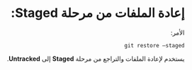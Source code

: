 <div dir="rtl" styyle="text-align:right">

# إعادة الملفات من مرحلة Staged:

الأمر:

`git restore –staged`

يستخدم لإعادة الملفات والتراجع من مرحلة **Staged** إلى **Untracked**.


</div>